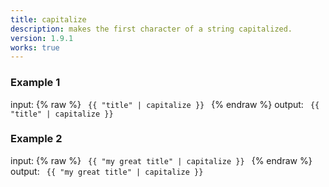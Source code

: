 ```yaml
---
title: capitalize
description: makes the first character of a string capitalized.
version: 1.9.1
works: true
---
```

### Example 1
input: {% raw %}
<code>
{{ "title" | capitalize }}
</code>
{% endraw %}
output:
<code>
{{ "title" | capitalize }}
</code>
### Example 2
input: {% raw %}
<code>
{{ "my great title" | capitalize }}
</code>
{% endraw %}
output:
<code>
{{ "my great title" | capitalize }}
</code>